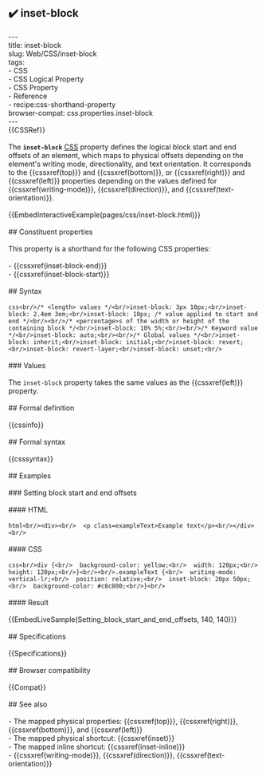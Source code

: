 ## ✔️ inset-block 
 ---<br/>title: inset-block<br/>slug: Web/CSS/inset-block<br/>tags:<br/>  - CSS<br/>  - CSS Logical Property<br/>  - CSS Property<br/>  - Reference<br/>  - recipe:css-shorthand-property<br/>browser-compat: css.properties.inset-block<br/>---<br/>{{CSSRef}}<br/><br/>The **`inset-block`** [CSS](/en-US/docs/Web/CSS) property defines the logical block start and end offsets of an element, which maps to physical offsets depending on the element's writing mode, directionality, and text orientation. It corresponds to the {{cssxref(top)}} and {{cssxref(bottom)}}, or {{cssxref(right)}} and {{cssxref(left)}} properties depending on the values defined for {{cssxref(writing-mode)}}, {{cssxref(direction)}}, and {{cssxref(text-orientation)}}.<br/><br/>{{EmbedInteractiveExample(pages/css/inset-block.html)}}<br/><br/>## Constituent properties<br/><br/>This property is a shorthand for the following CSS properties:<br/><br/>- {{cssxref(inset-block-end)}}<br/>- {{cssxref(inset-block-start)}}<br/><br/>## Syntax<br/><br/>```css<br/>/* <length> values */<br/>inset-block: 3px 10px;<br/>inset-block: 2.4em 3em;<br/>inset-block: 10px; /* value applied to start and end */<br/><br/>/* <percentage>s of the width or height of the containing block */<br/>inset-block: 10% 5%;<br/><br/>/* Keyword value */<br/>inset-block: auto;<br/><br/>/* Global values */<br/>inset-block: inherit;<br/>inset-block: initial;<br/>inset-block: revert;<br/>inset-block: revert-layer;<br/>inset-block: unset;<br/>```<br/><br/>### Values<br/><br/>The `inset-block` property takes the same values as the {{cssxref(left)}} property.<br/><br/>## Formal definition<br/><br/>{{cssinfo}}<br/><br/>## Formal syntax<br/><br/>{{csssyntax}}<br/><br/>## Examples<br/><br/>### Setting block start and end offsets<br/><br/>#### HTML<br/><br/>```html<br/><div><br/>  <p class=exampleText>Example text</p><br/></div><br/>```<br/><br/>#### CSS<br/><br/>```css<br/>div {<br/>  background-color: yellow;<br/>  width: 120px;<br/>  height: 120px;<br/>}<br/><br/>.exampleText {<br/>  writing-mode: vertical-lr;<br/>  position: relative;<br/>  inset-block: 20px 50px;<br/>  background-color: #c8c800;<br/>}<br/>```<br/><br/>#### Result<br/><br/>{{EmbedLiveSample(Setting_block_start_and_end_offsets, 140, 140)}}<br/><br/>## Specifications<br/><br/>{{Specifications}}<br/><br/>## Browser compatibility<br/><br/>{{Compat}}<br/><br/>## See also<br/><br/>- The mapped physical properties: {{cssxref(top)}}, {{cssxref(right)}}, {{cssxref(bottom)}}, and {{cssxref(left)}}<br/>- The mapped physical shortcut: {{cssxref(inset)}}<br/>- The mapped inline shortcut: {{cssxref(inset-inline)}}<br/>- {{cssxref(writing-mode)}}, {{cssxref(direction)}}, {{cssxref(text-orientation)}}<br/>